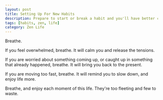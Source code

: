 ```yaml
---
layout: post
title: Setting Up For New Habits
description: Prepare to start or break a habit and you'll have better chances of success.
tags: [habits, zen, life]
category: Zen Life
---
```


Breathe.

If you feel overwhelmed, breathe. It will calm you and release the tensions.

If you are worried about something coming up, or caught up in something that already happened, breathe. It will bring you back to the present.

If you are moving too fast, breathe. It will remind you to slow down, and enjoy life more.

Breathe, and enjoy each moment of this life. They're too fleeting and few to waste.
